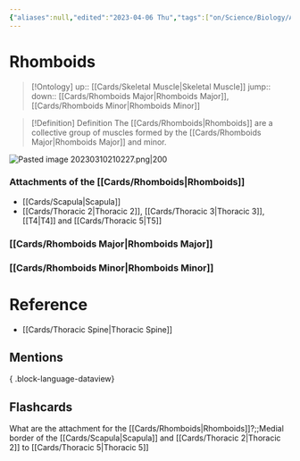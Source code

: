```yaml
---
{"aliases":null,"edited":"2023-04-06 Thu","tags":["on/Science/Biology/Anatomy","Uni/OMT1"],"date created":"2023-03-10 Fri","dg-publish":true,"permalink":"/cards/rhomboids/","dgPassFrontmatter":true}
---
```


# Rhomboids

> [!Ontology]
> up:: [[Cards/Skeletal Muscle\|Skeletal Muscle]]
> jump::
> down:: [[Cards/Rhomboids Major\|Rhomboids Major]], [[Cards/Rhomboids Minor\|Rhomboids Minor]]

> [!Definition] Definition
> The [[Cards/Rhomboids\|Rhomboids]] are a collective group of muscles formed by the [[Cards/Rhomboids Major\|Rhomboids Major]] and minor.

![Pasted image 20230310210227.png|200](/img/user/Extras/Images/Pasted%20image%2020230310210227.png)

### Attachments of the [[Cards/Rhomboids\|Rhomboids]]
- [[Cards/Scapula\|Scapula]]
- [[Cards/Thoracic 2\|Thoracic 2]], [[Cards/Thoracic 3\|Thoracic 3]], [[T4\|T4]] and [[Cards/Thoracic 5\|T5]]

### [[Cards/Rhomboids Major\|Rhomboids Major]]

### [[Cards/Rhomboids Minor\|Rhomboids Minor]]

# Reference
- [[Cards/Thoracic Spine\|Thoracic Spine]]

## Mentions

{ .block-language-dataview}

## Flashcards
What are the attachment for the [[Cards/Rhomboids\|Rhomboids]]?;;Medial border of the [[Cards/Scapula\|Scapula]] and [[Cards/Thoracic 2\|Thoracic 2]] to [[Cards/Thoracic 5\|Thoracic 5]]
<!--SR:!2023-04-19,3,250-->